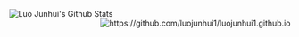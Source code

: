 <div>
<img align="left" src="https://github-readme-stats.vercel.app/api?username=luojunhui1&include_all_commits=true&count_private=true&show_icons=true&line_height=20&title_color=7A7ADB&icon_color=2234AE&text_color=D3D3D3&bg_color=0,000000,130F40" alt="Luo Junhui's Github Stats">
<img align="right" src = "https://github-readme-stats.vercel.app/api/top-langs/?username=luojunhui1&layout=compact&text_color=daf7dc&bg_color=151515" alt = "https://github.com/luojunhui1/luojunhui1.github.io">
</div>  

